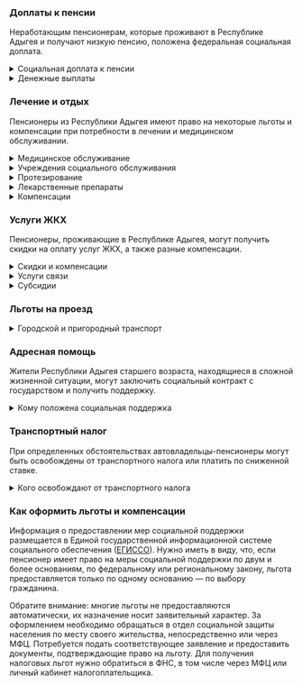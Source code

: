 ### Доплаты к пенсии
Неработающим пенсионерам, которые проживают в Республике Адыгея и получают низкую пенсию, положена федеральная социальная доплата.
<details>
<summary>Социальная доплата к пенсии</summary>

В Республике Адыгея региональный прожиточный минимум пенсионера ниже общефедерального. Поэтому неработающим пенсионерам с низким размером пенсии производится федеральная социальная доплата к пенсии до прожиточного минимума. В 2021 году эта сумма [составляет](https://pfr.gov.ru/grazhdanam/pensionres/soc_doplata/~7905) 10 022 рубля. Для назначения этой выплаты необходимо обращаться в территориальное отделение Пенсионного фонда (ПФР) по месту жительства.
</details>
<details>
<summary>Денежные выплаты</summary>

Если пенсионер относится к льготной категории, ему полагается ежемесячная денежная выплата (ЕДВ), которая регулярно индексируется.

В [Республике Адыгея](https://docs.cntd.ru/document/802085973) ЕДВ ветеранов труда, а также пенсионеров, имеющих трудовой стаж не менее 45 лет (мужчины) и 40 лет (женщины), составляет 1171,75 рубля. Труженикам тыла выплачивают 1242,93 рубля в месяц, а жертвам политических репрессий полагается 1368,86 рубля.
</details>

### Лечение и отдых
Пенсионеры из Республики Адыгея имеют право на некоторые льготы и компенсации при потребности в лечении и медицинском обслуживании.
<details>
<summary>Медицинское обслуживание</summary>

Оказание медицинской помощи вне очереди полагается жертвам политических репрессий.
</details>
<details>
<summary>Учреждения социального обслуживания</summary>

Внеочередной приём в дома-интернаты для престарелых и инвалидов, учреждения социального обслуживания предоставляют труженикам тыла, жертвам политических репрессий и детям войны.
</details>
<details>
<summary>Протезирование</summary>

В [Адыгее](https://docs.cntd.ru/document/802085973) ветеранам труда, труженикам тыла, жертвам политических репрессий и пенсионерам, имеющим трудовой стаж не менее 45 лет (мужчины) и 40 лет (женщины), полагается бесплатное изготовление и ремонт зубных протезов. Услуги можно получить в государственном учреждении здравоохранения по месту жительства пенсионера. Льгота не распространяется на оплату стоимости драгоценных металлов и металлокерамики.

[Адыгейским](https://docs.cntd.ru/document/802085973) малоимущим пенсионерам, не имеющим инвалидности, но по медицинским показаниям нуждающимся в протезно-ортопедических изделиях, они предоставляются бесплатно.
</details>
<details>
<summary>Лекарственные препараты</summary>

Малообеспеченные пенсионеры [Адыгеи](https://docs.cntd.ru/document/802085973), получающие пенсию по старости или по случаю потери кормильца, при амбулаторном лечении обеспечиваются необходимыми лекарственными препаратами и средствами медицинского назначения по рецептам врача (фельдшера) с оплатой 50% от их стоимости. Льгота полагается пенсионерам с пенсией, не превышающей прожиточный минимум, и не имеющим федеральных льгот.
</details>
<details>
<summary>Компенсации</summary>

[Адыгейским](http://publication.pravo.gov.ru/Document/View/0100202106180002?index=1&rangeSize=1) пенсионерам, достигшим возраста 60 лет, которые прошли вакцинацию от новой коронавирусной инфекции (COVID-19) до 1 ноября 2021 года, полагается единовременная денежная выплата. Сумму в размере 500 рублей выплатят, если пройден хотя бы первый этап вакцинации.
</details>

### Услуги ЖКХ
Пенсионеры, проживающие в Республике Адыгея, могут получить скидки на оплату услуг ЖКХ, а также разные компенсации. 
<details>
<summary>Скидки и компенсации</summary>

Одинокие неработающие пенсионеры по достижении 70 лет освобождаются от взносов на капремонт на 50%, а с 80-летнего возраста — полностью. Льгота распространяется также на граждан указанного возраста, семья которых состоит из неработающих граждан пенсионного возраста (мужчины — старше 60 лет, женщины — 55 лет) и (или) инвалидов I и II групп. 
</details>
<details>
<summary>Услуги связи</summary>

Право на первоочередную установку телефона имеют жертвы политических репрессий.
</details>
<details>
<summary>Субсидии</summary>

Пенсионеры могут оформить субсидию на оплату жилищно-коммунальных услуг, если они тратят на них более 22% совокупного дохода семьи.
</details>

### Льготы на проезд
<details>
<summary> Городской и пригородный транспорт</summary>

В [Адыгее](https://docs.cntd.ru/document/819063116) ветераны труда, труженики тыла, жертвы политических репрессий, а также пенсионеры, имеющие трудовой стаж не менее 45 лет (мужчины) и 40 лет (женщины), для проезда на городском пассажирском транспорте (кроме такси) могут приобрести социальный проездной билет. 
</details>

### Адресная помощь
Жители Республики Адыгея старшего возраста, находящиеся в сложной жизненной ситуации, могут заключить социальный контракт с государством и получить поддержку.
<details>
<summary>Кому положена социальная поддержка</summary>

Пенсионерам, оказавшимся в трудной жизненной ситуации по не зависящим от них причинам или в связи со стихийным бедствием, экстремальной ситуацией, оказывается адресная помощь. Она предоставляется путём выплаты пособий либо в натуральной форме (обеспечение одеждой, обувью, лекарствами, организация лечения и ухода, проведение ремонта жилья или установка приборов учёта и пр.). С нуждающимися пенсионерами может быть заключён социальный контракт.
</details>

### Транспортный налог
При определенных обстоятельствах автовладельцы-пенсионеры могут быть освобождены от транспортного налога или платить по сниженной ставке. 
<details>
<summary>Кого освобождают от транспортного налога</summary>

В [Республике Адыгея](https://www.nalog.gov.ru/rn77/service/tax/d1114837/) пенсионеры, а также мужчины старше 60 лет, женщины — 55 лет на легковые автомобили, мотоциклы и мотороллеры уплачивают 50% от ставки налога на одну единицу транспортного средства по своему выбору. Инвалиды всех категорий, участники ВОВ и приравненные к ним категории граждан, труженики тыла, ветераны боевых действий и чернобыльцы полностью освобождены от налога на одно принадлежащее им транспортное средство по выбору налогоплательщика.
</details>

### Как оформить льготы и компенсации 
Информация о предоставлении мер социальной поддержки размещается в Единой государственной информационной системе социального обеспечения ([ЕГИССО](http://egisso.ru/site/client/#/)). Нужно иметь в виду, что, если пенсионер имеет право на меры социальной поддержки по двум и более основаниям, по федеральному или региональному закону, льгота предоставляется только по одному основанию — по выбору гражданина.

Обратите внимание: многие льготы не предоставляются автоматически, их назначение носит заявительный характер. За оформлением необходимо обращаться в отдел социальной защиты населения по месту своего жительства, непосредственно или через МФЦ. Потребуется подать соответствующее заявление и предоставить документы, подтверждающие право на льготу. Для получения налоговых льгот нужно обратиться в ФНС, в том числе через МФЦ или личный кабинет налогоплательщика.
